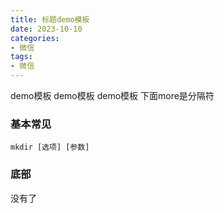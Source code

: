 ```yaml
---
title: 标题demo模板
date: 2023-10-10
categories: 
- 微信
tags:
- 微信
---
```

demo模板
demo模板
demo模板
下面more是分隔符

<!-- more -->

### 基本常见

```
mkdir [选项] [参数]
```




### 底部

没有了























